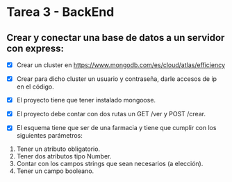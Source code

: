 # Tarea 3 - BackEnd

## Crear y conectar una base de datos a un servidor con express:

- [x] Crear un cluster en https://www.mongodb.com/es/cloud/atlas/efficiency

- [x] Crear para dicho cluster un usuario y contraseña, darle accesos de ip en el código.
- [x] El proyecto tiene que tener instalado mongoose.

- [x] El proyecto debe contar con dos rutas un GET /ver y POST /crear.

- [x] El esquema tiene que ser de una farmacia y tiene que cumplir con los siguientes parámetros:

1. Tener un atributo obligatorio.
2. Tener dos atributos tipo Number.
3. Contar con los campos strings que sean necesarios (a elección).
4. Tener un campo booleano.

